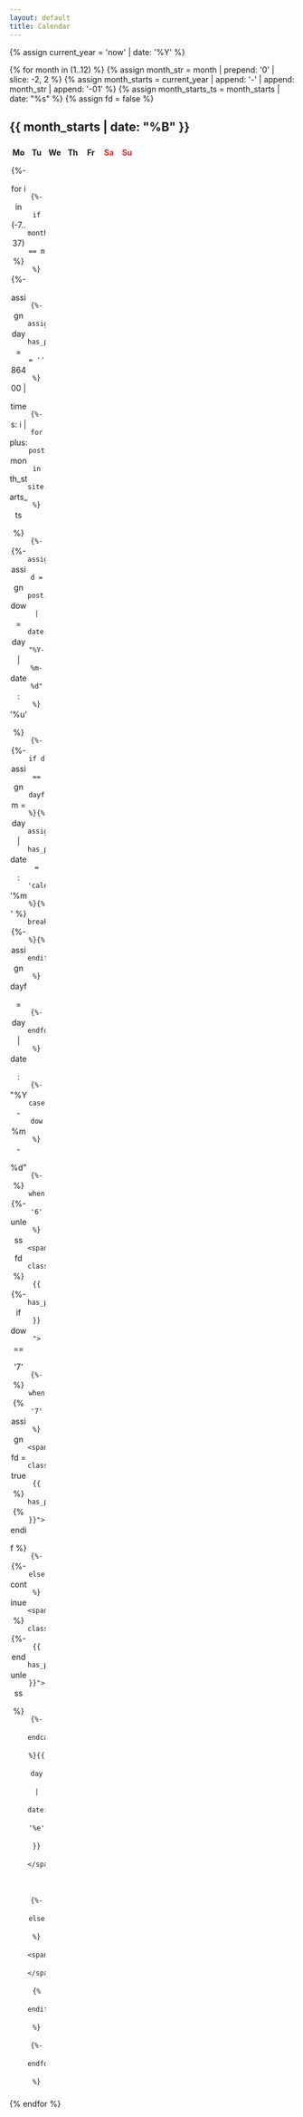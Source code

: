 ```yaml
---
layout: default
title: Calendar
---
```


{% assign current_year = 'now' | date: '%Y' %}

{% for month in (1..12) %}
{% assign month_str = month | prepend: '0' | slice: -2, 2 %}
{% assign month_starts = current_year | append: '-' | append: month_str | append: '-01' %}
{% assign month_starts_ts = month_starts | date: "%s" %}
{% assign fd = false %}

  <h2>{{ month_starts | date: "%B" }}</h2>

  <div class="calendar">
    <b>Mo</b><b>Tu</b><b>We</b><b>Th</b><b>Fr</b>
    <b class="calendar__we">Sa</b>
    <b class="calendar__we">Su</b>
    {%- for i in (-7..37) %}
      {%- assign day = 86400 | times: i | plus: month_starts_ts %}
      {%- assign dow = day | date: '%u' %}
      {%- assign m = day | date: '%m' %}
      {%- assign dayf = day | date: "%Y-%m-%d" %}
      {%- unless fd %}
        {%- if dow == '7' %}{% assign fd = true %}{% endif %}
        {%- continue %}
      {%- endunless %}

      {%- if month_str == m %}
        {%- assign has_posts = '' %}
        {%- for post in site.posts %}
          {%- assign d = post.date | date: "%Y-%m-%d" %}
          {%- if d == dayf %}{% assign has_posts = 'calendar__ext' %}{% break %}{% endif %}
        {%- endfor %}
        {%- case dow %}
          {%- when '6' %}<span class="calendar__we {{ has_posts }} ">
          {%- when '7' %}<span class="calendar__we {{ has_posts }}">
          {%- else %}<span class="{{ has_posts }}">
        {%- endcase %}{{ day | date: '%e' }}</span>
      {%- else %}<span></span>{% endif %}
    {%- endfor %}

  </div>
{% endfor %}

<style>
  .calendar {
  display: grid;
  grid-template-columns: repeat(7, 2rem);
  line-height: 2rem;
  text-align: center;
}
.calendar__we {
  color: #e22;
}
.calendar__ext {
  font-style: normal;
  position: relative;
  &:after{
    content: '•';
    position: absolute;
    top: -.45em;
    right: .125em;
  }
}
</style>

<!-- https://mikhail-yudin.ru/blog/frontend/jekyll-calendar-css-grid -->
